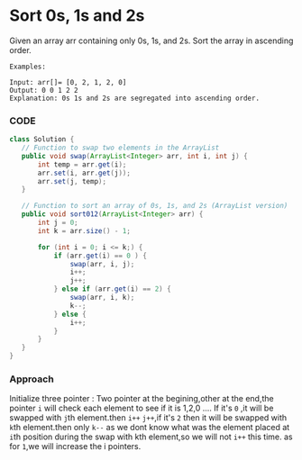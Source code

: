 # Sort 0s, 1s and 2s

Given an array arr containing only 0s, 1s, and 2s. Sort the array in ascending order.

```
Examples:

Input: arr[]= [0, 2, 1, 2, 0]
Output: 0 0 1 2 2
Explanation: 0s 1s and 2s are segregated into ascending order.
```

### CODE

```java
class Solution {
   // Function to swap two elements in the ArrayList
   public void swap(ArrayList<Integer> arr, int i, int j) {
       int temp = arr.get(i);
       arr.set(i, arr.get(j));
       arr.set(j, temp);
   }

   // Function to sort an array of 0s, 1s, and 2s (ArrayList version)
   public void sort012(ArrayList<Integer> arr) {
       int j = 0;
       int k = arr.size() - 1;

       for (int i = 0; i <= k;) {
           if (arr.get(i) == 0 ) {
               swap(arr, i, j);
               i++;
               j++;
           } else if (arr.get(i) == 2) {
               swap(arr, i, k);
               k--;
           } else {
               i++;
           }
       }
   }
}
```

### Approach

Initialize three pointer : Two pointer at the begining,other at the end,the pointer `i` will check each
element to see if it is 1,2,0 ....
If it's `0` ,it will be swapped with `j`th element.then `i++` `j++`,if it's `2` then it will be swapped with `k`th element.then only `k--` as we dont know what was the element placed at `i`th position during the swap with kth element,so we will not `i++` this time.
as for `1`,we will increase the i pointers.
